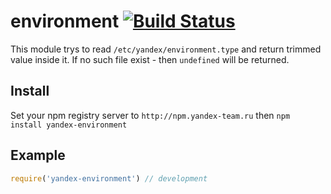 # environment [![Build Status](http://drone.haze.yandex.net/api/badge/github.yandex-team.ru/project-stub/yandex-environment/status.svg?branch=master)](http://drone.haze.yandex.net/github.yandex-team.ru/project-stub/yandex-environment)

This module trys to read `/etc/yandex/environment.type` and return trimmed value inside it. If no such file exist - then `undefined` will be returned.

## Install

Set your npm registry server to `http://npm.yandex-team.ru` then `npm install yandex-environment`

## Example

```js
require('yandex-environment') // development
```
